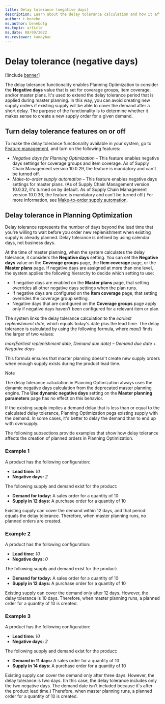 ```yaml
---
title: Delay tolerance (negative days)
description: Learn about the delay tolerance calculation and how it affects planned order creation in Planning Optimization with an outline on toggling delay tolerance.
author: t-benebo
ms.author: benebotg
ms.topic: article
ms.date: 08/09/2022
ms.reviewer: kamaybac
---
```


# Delay tolerance (negative days)
<!-- KFM: Split topic into PO and classic -->

[!include [banner](../../includes/banner.md)]

The delay tolerance functionality enables Planning Optimization to consider the **Negative days** value that is set for coverage groups, item coverage, and/or master plans. It's used to extend the delay tolerance period that is applied during master planning. In this way, you can avoid creating new supply orders if existing supply will be able to cover the demand after a short delay. The purpose of the functionality is to determine whether it makes sense to create a new supply order for a given demand.

## Turn delay tolerance features on or off

To make the delay tolerance functionality available in your system, go to [Feature management](../../../fin-ops-core/fin-ops/get-started/feature-management/feature-management-overview.md), and turn on the following features:

- *Negative days for Planning Optimization* – This feature enables negative days settings for coverage groups and item coverage. As of Supply Chain Management version 10.0.29, the feature is mandatory and can't be turned off.
- *Make-to-order supply automation* – This feature enables negative days settings for master plans. (As of Supply Chain Management version 10.0.32, it's turned on by default. As of Supply Chain Management version 10.0.36, the feature is mandatory and can't be turned off.) For more information, see [Make-to-order supply automation](../make-to-order-supply-automation.md).

## Delay tolerance in Planning Optimization

Delay tolerance represents the number of days beyond the lead time that you're willing to wait before you order new replenishment when existing supply is already planned. Delay tolerance is defined by using calendar days, not business days.

At the time of master planning, when the system calculates the delay tolerance, it considers the **Negative days** setting. You can set the **Negative days** value on the **Coverage groups** page, the **Item coverage** page, or the **Master plans** page. If negative days are assigned at more than one level, the system applies the following hierarchy to decide which setting to use:

- If negative days are enabled on the **Master plans** page, that setting overrides all other negative days settings when the plan runs.
- If negative days are configured on the **Item coverage** page, that setting overrides the coverage group setting.
- Negative days that are configured on the **Coverage groups** page apply only if negative days haven't been configured for a relevant item or plan.

The system links the delay tolerance calculation to the *earliest replenishment date*, which equals today's date plus the lead time. The delay tolerance is calculated by using the following formula, where *max()* finds the larger of two values:

*max(Earliest replenishment date, Demand due date)* – *Demand due date* + *Negative days*

This formula ensures that master planning doesn't create new supply orders when enough supply exists during the product lead time.

> [!NOTE]
> The delay tolerance calculation in Planning Optimization always uses the dynamic negative days calculation from the deprecated master planning engine. The **Use dynamic negative days** setting on the **Master planning parameters** page has no effect on this behavior.

If the existing supply implies a demand delay that is less than or equal to the calculated delay tolerance, Planning Optimization pegs existing supply with the demand. In some cases, it's better to delay the demand than to end up with oversupply.

The following subsections provide examples that show how delay tolerance affects the creation of planned orders in Planning Optimization.

### Example 1

A product has the following configuration:

- **Lead time:** *10*
- **Negative days:** *2*

The following supply and demand exist for the product:

- **Demand for today:** A sales order for a quantity of 10
- **Supply in 12 days:** A purchase order for a quantity of 10

Existing supply can cover the demand within 12 days, and that period equals the delay tolerance. Therefore, when master planning runs, no planned orders are created.

### Example 2

A product has the following configuration:

- **Lead time:** *10*
- **Negative days:** *0*

The following supply and demand exist for the product:

- **Demand for today:** A sales order for a quantity of 10
- **Supply in 12 days:** A purchase order for a quantity of 10

Existing supply can cover the demand only after 12 days. However, the delay tolerance is 10 days. Therefore, when master planning runs, a planned order for a quantity of 10 is created.

### Example 3

A product has the following configuration:

- **Lead time:** *10*
- **Negative days:** *2*

The following supply and demand exist for the product:

- **Demand in 11 days:** A sales order for a quantity of 10
- **Supply in 14 days:** A purchase order for a quantity of 10

Existing supply can cover the demand only after three days. However, the delay tolerance is two days. (In this case, the delay tolerance includes only the two negative days. The demand date isn't included because it's after the product lead time.) Therefore, when master planning runs, a planned order for a quantity of 10 is created.
